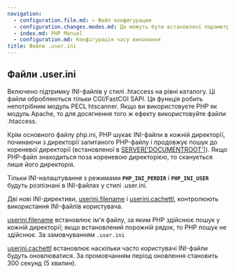 ```yaml
---
navigation:
  - configuration.file.md: « Файл конфигурации
  - configuration.changes.modes.md: Де можуть бути встановлені параметри конфігурації »
  - index.md: PHP Manual
  - configuration.md: Конфігурація часу виконання
title: Файли .user.ini
---
```

## Файли .user.ini

Включено підтримку INI-файлів у стилі .htaccess на рівні каталогу. Ці файли обробляються *тільки* CGI/FastCGI SAPI. Ця функція робить непотрібним модуль PECL htscanner. Якщо ви використовуєте PHP як модуль Apache, то для досягнення того ж ефекту використовуйте файли .htaccess.

Крім основного файлу php.ini, PHP шукає INI-файли в кожній директорії, починаючи з директорії запитаного PHP-файлу і продовжує пошук до кореневої директорії (встановленої в [SERVER\['DOCUMENTROOT'\]](reserved.variables.server.md)). Якщо PHP-файл знаходиться поза кореневою директорією, то сканується лише його директорія.

Тільки INI-налаштування з режимами **`PHP_INI_PERDIR`** і **`PHP_INI_USER`** будуть розпізнані в INI-файлах у стилі .user.ini.

Дві нові INI-директиви, [userini.filename](ini.core.html#ini.user-ini.filename) і [userini.cachettl](ini.core.html#ini.user-ini.cache-ttl), контролюють використання INI-файлів користувача.

[userini.filename](ini.core.html#ini.user-ini.filename) встановлює ім'я файлу, за яким PHP здійснює пошук у кожній директорії; якщо встановлений порожній рядок, то PHP пошук не здійснює. За замовчуванням `.user.ini`

[userini.cachettl](ini.core.html#ini.user-ini.cache-ttl) встановлює наскільки часто користувачі INI-файли будуть оновлюватися. За промовчанням період оновлення становить 300 секунд (5 хвилин).
